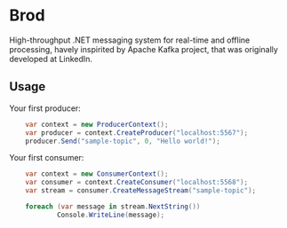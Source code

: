 Brod
====

High-throughput .NET messaging system for real-time and offline processing, havely inspirited by Apache Kafka project, that was originally developed at LinkedIn.

Usage
-----

Your first producer:

```csharp
	var context = new ProducerContext();
	var producer = context.CreateProducer("localhost:5567");
	producer.Send("sample-topic", 0, "Hello world!");
```

Your first consumer:

```csharp
	var context = new ConsumerContext();
	var consumer = context.CreateConsumer("localhost:5568");
	var stream = consumer.CreateMessageStream("sample-topic");

	foreach (var message in stream.NextString())
			Console.WriteLine(message);
```